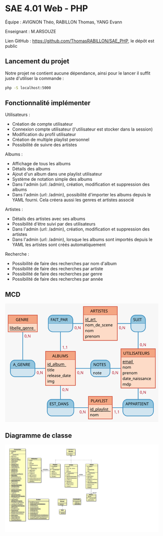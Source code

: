 # SAE 4.01 Web - PHP
Équipe : AVIGNON Théo, RABILLON Thomas, YANG Evann

Enseignant : M.ARSOUZE

Lien GitHub : https://github.com/ThomasRABILLON/SAE_PHP, le dépôt est public

## Lancement du projet

Notre projet ne contient aucune dépendance, ainsi pour le lancer il suffit juste d'utiliser la commande :
```bash
php -S localhost:5000
```

## Fonctionnalité implémenter

Utilisateurs :
- Création de compte utilisateur
- Connexion compte utilisateur (l'utilisateur est stocker dans la session)
- Modification du profil utilisateur
- Création de multiple playlist personnel
- Possibilité de suivre des artistes

Albums :
- Affichage de tous les albums
- Détails des albums
- Ajout d'un album dans une playlist utilisateur
- Système de notation simple des albums
- Dans l'admin (url: /admin), création, modification et suppression des albums
- Dans l'admin (url: /admin), possibilité d'importer les albums depuis le YAML fourni. Cela créera aussi les genres et artistes associé

Artistes :
- Détails des artistes avec ses albums
- Possibilité d'être suivi par des utilisateurs
- Dans l'admin (url: /admin), création, modification et suppression des artistes
- Dans l'admin (url: /admin), lorsque les albums sont importés depuis le YAML les artistes sont créés automatiquement

Recherche :
- Possibilité de faire des recherches par nom d'album
- Possibilité de faire des recherches par artiste
- Possibilité de faire des recherches par genre
- Possibilité de faire des recherches par année

## MCD

<img src="./MCD/MCD.svg">

## Diagramme de classe

<img src="./diagramme_de_classe.png">